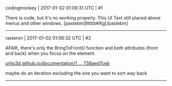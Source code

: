 codingmonkey | 2017-01-02 01:06:31 UTC | #1

There is code, but it's no working properly. This UI Text still placed above menus and other windows.
[pastebin]8ttbbKKg[/pastebin]

-------------------------

rasteron | 2017-01-02 01:06:32 UTC | #2

AFAIK, there's only the BringToFront() function and both attributes (front and back) when you focus on the element.

[urho3d.github.io/documentation/1 ... 738aed7ceb](http://urho3d.github.io/documentation/1.4/class_urho3_d_1_1_u_i_element.html#a497ae1d9996a1eeb5d84ae738aed7ceb)

maybe do an iteration excluding the one you want to sort way back

-------------------------

